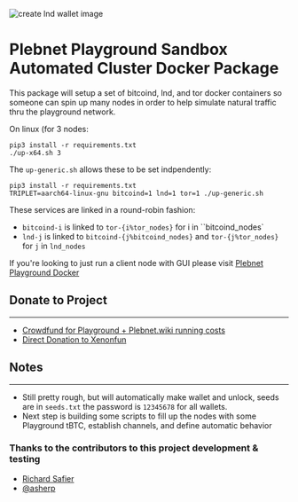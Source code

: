 ![create lnd wallet image](/images/PlebnetPlayground.png)
# Plebnet Playground Sandbox Automated Cluster Docker Package
This package will setup a set of bitcoind, lnd, and tor docker containers so someone can spin up many nodes in order to help simulate natural traffic thru the playground network. 


On linux (for 3 nodes:
```console
pip3 install -r requirements.txt
./up-x64.sh 3
```

The `up-generic.sh` allows these to be set indpendently:

```console
pip3 install -r requirements.txt
TRIPLET=aarch64-linux-gnu bitcoind=1 lnd=1 tor=1 ./up-generic.sh
```

These services are linked in a round-robin fashion:

* `bitcoind-i` is linked to `tor-{i%tor_nodes}` for i in ``bitcoind_nodes`
* `lnd-j` is linked to `bitcoind-{j%bitcoind_nodes}` and `tor-{j%tor_nodes}` for `j` in `lnd_nodes`

If you're looking to just run a client node with GUI please visit [Plebnet Playground Docker](https://github.com/PLEBNET-PLAYGROUND/plebnet-playground-docker)
## Donate to Project
***
- [Crowdfund for Playground + Plebnet.wiki running costs](https://btcpay.xenon.fun/apps/477A5RjNYiRcHWZUm4di4V6DFLnx/crowdfund)
- [Direct Donation to Xenonfun](https://btcpay.xenon.fun/apps/41Cvr8bo3LgG42kmNyyDccvMzK2U/crowdfund)
## Notes
***
- Still pretty rough, but will automatically make wallet and unlock, seeds are in ```seeds.txt``` the password is ```12345678``` for all wallets.
- Next step is building some scripts to fill up the nodes with some Playground tBTC, establish channels, and define automatic behavior  
### Thanks to the contributors to this project development & testing
- [Richard Safier](https://github.com/rsafier)
- [@asherp](https://github.com/asherp) 
